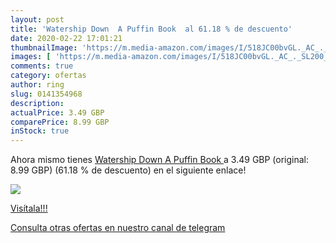 ```yaml
---
layout: post
title: 'Watership Down  A Puffin Book  al 61.18 % de descuento'
date: 2020-02-22 17:01:21
thumbnailImage: 'https://m.media-amazon.com/images/I/518JC00bvGL._AC_._SL200_.jpg'
images: [ 'https://m.media-amazon.com/images/I/518JC00bvGL._AC_._SL200_.jpg' ]
comments: true
category: ofertas
author: ring
slug: 0141354968
description:
actualPrice: 3.49 GBP
comparePrice: 8.99 GBP
inStock: true
---
```


Ahora mismo tienes [Watership Down  A Puffin Book ](https://www.amazon.com/dp/0141354968/?tag=redken08-20) a 3.49 GBP (original: 8.99 GBP) (61.18 %  de descuento) en el siguiente enlace!

[![](https://m.media-amazon.com/images/I/518JC00bvGL._AC_._SL200_.jpg)](https://www.amazon.com/dp/0141354968/?tag=redken08-20)

[Visítala!!!](https://www.amazon.com/dp/0141354968/?tag=redken08-20)

[Consulta otras ofertas en nuestro canal de telegram](https://t.me/s/ofertas25)
